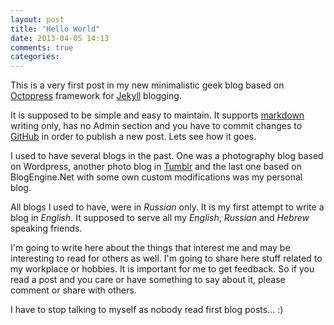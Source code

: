 ```yaml
---
layout: post
title: "Hello World"
date: 2013-04-05 14:13
comments: true
categories: 
---
```


This is a very first post in my new minimalistic geek blog based on [Octopress](https://github.com/imathis/octopress) framework for [Jekyll](https://github.com/mojombo/jekyll) blogging. 

It is supposed to be simple and easy to maintain. It supports [markdown](http://en.wikipedia.org/wiki/Markdown) writing only, has no Admin section and you have to commit changes to [GitHub](https://github.com/virtser/octopress) in order to publish a new post. Lets see how it goes.

I used to have several blogs in the past. One was a photography blog based on Wordpress, another photo blog in [Tumblr](http://www.tumblr.com) and the last one based on BlogEngine.Net with some own custom modifications was my personal blog. 

All blogs I used to have, were in *Russian* only. It is my first attempt to write a blog in *English*. It supposed to serve all my *English*, *Russian* and *Hebrew* speaking friends.

I'm going to write here about the things that interest me and may be interesting to read for others as well. I'm going to share here stuff related to my workplace or hobbies. It is important for me to get feedback. So if you read a post and you care or have something to say about it, please comment or share with others.

I have to stop talking to myself as nobody read first blog posts...  :)